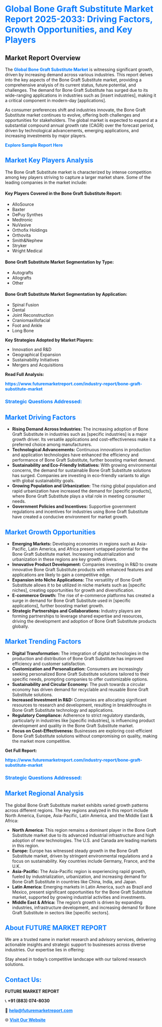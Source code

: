 <h1 style="color: #007BFF;">Global Bone Graft Substitute Market Report 2025-2033: Driving Factors, Growth Opportunities, and Key Players</h1>

<section id="overview">
<h2>Market Report Overview</h2>
<p>The <a href="https://www.futuremarketreport.com/industry-report/bone-graft-substitute-market" style="color: #007BFF; text-decoration: none;"><strong>Global Bone Graft Substitute Market</strong></a> is witnessing significant growth, driven by increasing demand across various industries. This report delves into the key aspects of the Bone Graft Substitute market, providing a comprehensive analysis of its current status, future potential, and challenges. The demand for Bone Graft Substitute has surged due to its wide-ranging applications in industries such as [insert industries], making it a critical component in modern-day [applications].</p>
<p>As consumer preferences shift and industries innovate, the Bone Graft Substitute market continues to evolve, offering both challenges and opportunities for stakeholders. The global market is expected to expand at a substantial compound annual growth rate (CAGR) over the forecast period, driven by technological advancements, emerging applications, and increasing investments by major players.</p>
</section>

<section id="overview">
<p><a href="https://www.futuremarketreport.com/request-sample/reportId=48884" style="color: #007BFF; text-decoration: none;"><strong>Explore Sample Report Here</strong></a></p>
</section>

<section id="key-players">
<h2 style="color: #007BFF;">Market Key Players Analysis</h2>
<p>The Bone Graft Substitute market is characterized by intense competition among key players striving to capture a larger market share. Some of the leading companies in the market include:</p>
<h4>Key Players Covered in the Bone Graft Substitute Report:</h4>
<ul><li>AlloSource</li><li>Baxter</li><li>DePuy Synthes</li><li>Medtronic</li><li>NuVasive</li><li>Orthofix Holdings</li><li>Orthovita</li><li>Smith&amp;Nephew</li><li>Stryker</li><li>Wright Medical</li></ul>
<h4>Bone Graft Substitute Market Segmentation by Type:</h4>
<ul><li>Autografts</li><li>Allografts</li><li>Other</li></ul>

<h4>Bone Graft Substitute Market Segmentation by Application:</h4>
<ul><li>Spinal Fusion</li><li>Dental</li><li>Joint Reconstruction</li><li>Craniomaxillofacial</li><li>Foot and Ankle</li><li>Long Bone</li></ul>
<p><strong>Key Strategies Adopted by Market Players:</strong></p>
<ul>
<li>Innovation and R&D</li>
<li>Geographical Expansion</li>
<li>Sustainability Initiatives</li>
<li>Mergers and Acquisitions</li>
</ul>
</section>

<section>
<p><strong>Read Full Analysis: </strong></p><a href="https://www.futuremarketreport.com/industry-report/bone-graft-substitute-market" style="color: #007BFF; text-decoration: none;"><strong>https://www.futuremarketreport.com/industry-report/bone-graft-substitute-market</strong></a>
<h3 style="color: #007BFF;">Strategic Questions Addressed:</h3>
</section>

<section id="driving-factors">
<h2 style="color: #007BFF;">Market Driving Factors</h2>
<ul>
<li><strong>Rising Demand Across Industries:</strong> The increasing adoption of Bone Graft Substitute in industries such as [specific industries] is a major growth driver. Its versatile applications and cost-effectiveness make it a preferred choice among manufacturers.</li>
<li><strong>Technological Advancements:</strong> Continuous innovations in production and application technologies have enhanced the efficiency and performance of Bone Graft Substitute, further boosting market demand.</li>
<li><strong>Sustainability and Eco-Friendly Initiatives:</strong> With growing environmental concerns, the demand for sustainable Bone Graft Substitute solutions has surged. Companies are investing in eco-friendly variants to align with global sustainability goals.</li>
<li><strong>Growing Population and Urbanization:</strong> The rising global population and rapid urbanization have increased the demand for [specific products], where Bone Graft Substitute plays a vital role in meeting consumer needs.</li>
<li><strong>Government Policies and Incentives:</strong> Supportive government regulations and incentives for industries using Bone Graft Substitute have created a conducive environment for market growth.</li>
</ul>
</section>

<section id="growth-opportunities">
<h2 style="color: #007BFF;">Market Growth Opportunities</h2>
<ul>
<li><strong>Emerging Markets:</strong> Developing economies in regions such as Asia-Pacific, Latin America, and Africa present untapped potential for the Bone Graft Substitute market. Increasing industrialization and urbanization in these regions are key growth drivers.</li>
<li><strong>Innovative Product Development:</strong> Companies investing in R&D to create innovative Bone Graft Substitute products with enhanced features and applications are likely to gain a competitive edge.</li>
<li><strong>Expansion into Niche Applications:</strong> The versatility of Bone Graft Substitute allows it to be utilized in niche markets such as [specific niches], creating opportunities for growth and diversification.</li>
<li><strong>E-commerce Growth:</strong> The rise of e-commerce platforms has created a surge in demand for Bone Graft Substitute used in [specific applications], further boosting market growth.</li>
<li><strong>Strategic Partnerships and Collaborations:</strong> Industry players are forming partnerships to leverage shared expertise and resources, driving the development and adoption of Bone Graft Substitute products globally.</li>
</ul>
</section>

<section id="trending-factors">
<h2 style="color: #007BFF;">Market Trending Factors</h2>
<ul>
<li><strong>Digital Transformation:</strong> The integration of digital technologies in the production and distribution of Bone Graft Substitute has improved efficiency and customer satisfaction.</li>
<li><strong>Customization and Personalization:</strong> Consumers are increasingly seeking personalized Bone Graft Substitute solutions tailored to their specific needs, prompting companies to offer customizable options.</li>
<li><strong>Sustainability and Circular Economy:</strong> The push towards a circular economy has driven demand for recyclable and reusable Bone Graft Substitute solutions.</li>
<li><strong>Increased Investment in R&D:</strong> Companies are allocating significant resources to research and development, resulting in breakthroughs in Bone Graft Substitute technology and applications.</li>
<li><strong>Regulatory Compliance:</strong> Adherence to strict regulatory standards, particularly in industries like [specific industries], is influencing product development and quality in the Bone Graft Substitute market.</li>
<li><strong>Focus on Cost-Effectiveness:</strong> Businesses are exploring cost-efficient Bone Graft Substitute solutions without compromising on quality, making the market more competitive.</li>
</ul>
</section>

<section>
<p><strong>Get Full Report: </strong></p><a href="https://www.futuremarketreport.com/industry-report/bone-graft-substitute-market" style="color: #007BFF; text-decoration: none;"><strong>https://www.futuremarketreport.com/industry-report/bone-graft-substitute-market</strong></a>
<h3 style="color: #007BFF;">Strategic Questions Addressed:</h3>
</section>


<section id="regional-analysis">
<h2 style="color: #007BFF;">Market Regional Analysis</h2>
<p>The global Bone Graft Substitute market exhibits varied growth patterns across different regions. The key regions analyzed in this report include North America, Europe, Asia-Pacific, Latin America, and the Middle East & Africa:</p>
<ul>
<li><strong>North America:</strong> This region remains a dominant player in the Bone Graft Substitute market due to its advanced industrial infrastructure and high adoption of new technologies. The U.S. and Canada are leading markets in this region.</li>
<li><strong>Europe:</strong> Europe has witnessed steady growth in the Bone Graft Substitute market, driven by stringent environmental regulations and a focus on sustainability. Key countries include Germany, France, and the U.K.</li>
<li><strong>Asia-Pacific:</strong> The Asia-Pacific region is experiencing rapid growth, fueled by industrialization, urbanization, and increasing demand for Bone Graft Substitute in countries like China, India, and Japan.</li>
<li><strong>Latin America:</strong> Emerging markets in Latin America, such as Brazil and Mexico, present significant opportunities for the Bone Graft Substitute market, supported by growing industrial activities and investments.</li>
<li><strong>Middle East & Africa:</strong> The region’s growth is driven by expanding industries, infrastructure development, and increasing demand for Bone Graft Substitute in sectors like [specific sectors].</li>
</ul>
</section>

<footer>
<h2 style="color: #007BFF;">About FUTURE MARKET REPORT</h2>
<p>We are a trusted name in market research and advisory services, delivering actionable insights and strategic support to businesses across diverse industries. Our expertise lies in offering:</p>

<p>Stay ahead in today’s competitive landscape with our tailored research solutions.</p>

<h2 style="color: #007BFF;">Contact Us:</h2>
<p><strong>FUTURE MARKET REPORT</strong></p>
<p>📞 <strong>+91 (883) 074-8030</strong></p>
<p>📧 <strong><a href="mailto:help@futuremarketreport.com" style="color: #007BFF;">help@futuremarketreport.com</a></strong></p>
<p>🌐 <strong><a href="https://www.futuremarketreport.com/" style="color: #007BFF;">Visit Our Website</a></strong></p>
</footer>